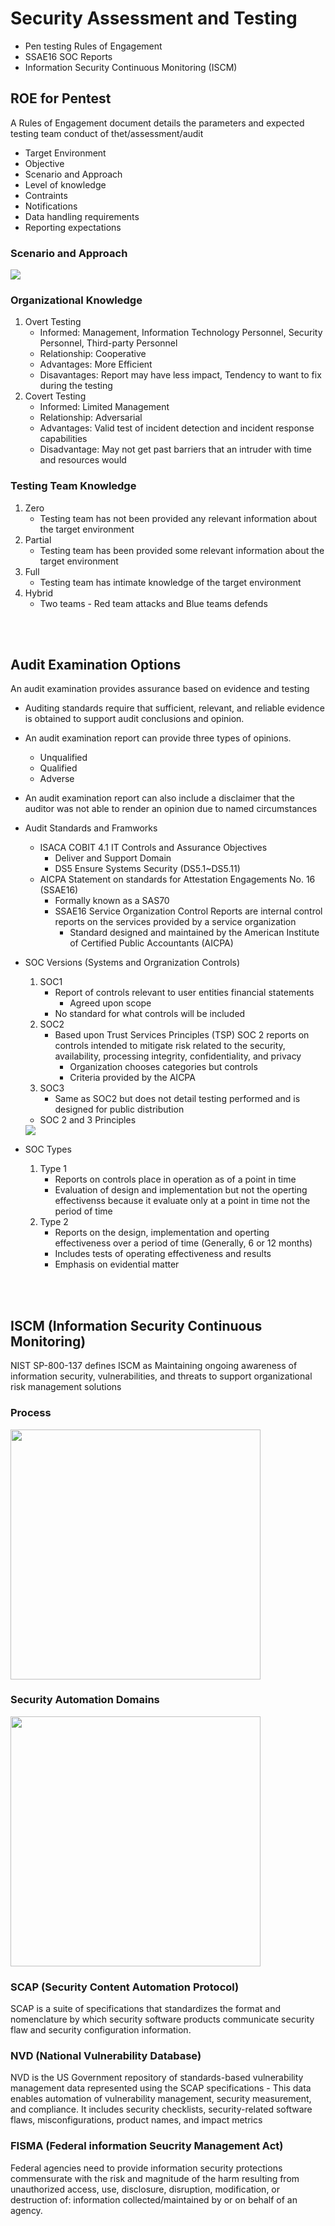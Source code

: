 # Security Assessment and Testing
- Pen testing Rules of Engagement
- SSAE16 SOC Reports
- Information Security Continuous Monitoring (ISCM)

## ROE for Pentest
A Rules of Engagement document details the parameters and expected testing team conduct of thet/assessment/audit
- Target Environment
- Objective
- Scenario and Approach
- Level of knowledge
- Contraints
- Notifications
- Data handling requirements
- Reporting expectations

### Scenario and Approach
<img src = "Pics/CISSP ROE Scenario and Approach.jpg">

### Organizational Knowledge
1. Overt Testing
    - Informed: Management, Information Technology Personnel, Security Personnel, Third-party Personnel
    - Relationship: Cooperative
    - Advantages: More Efficient
    - Disavantages: Report may have less impact, Tendency to want to fix during the testing
2. Covert Testing
    - Informed: Limited Management
    - Relationship: Adversarial
    - Advantages: Valid test of incident detection and incident response capabilities
    - Disadvantage: May not get past barriers that an intruder with time and resources would

### Testing Team Knowledge
1. Zero
    - Testing team has not been provided any relevant information about the target environment
2. Partial
    - Testing team has been provided some relevant information about the target environment
3. Full
    - Testing team has intimate knowledge of the target environment
4. Hybrid
    - Two teams - Red team attacks and Blue teams defends


<br>
<br>

## Audit Examination Options
An audit examination provides assurance based on evidence and testing

- Auditing standards require that sufficient, relevant, and reliable evidence is obtained to support audit conclusions and opinion.
- An audit examination report can provide three types of opinions.
    - Unqualified
    - Qualified
    - Adverse
- An audit examination report can also include a disclaimer that the auditor was not able to render an opinion due to named circumstances
- Audit Standards and Framworks
    - ISACA COBIT 4.1 IT Controls and Assurance Objectives
        - Deliver and Support Domain
        - DS5 Ensure Systems Security (DS5.1~DS5.11)
    - AICPA Statement on standards for Attestation Engagements No. 16 (SSAE16)
        - Formally known as a SAS70
        - SSAE16 Service Organization Control Reports are internal control reports on the services provided by a service organization
            - Standard designed and maintained by the American Institute of Certified Public Accountants (AICPA)
- SOC Versions (Systems and Orgranization Controls)
    1. SOC1
        - Report of controls relevant to user entities financial statements
            - Agreed upon scope
        - No standard for what controls will be included
    2. SOC2 
        - Based upon Trust Services Principles (TSP) SOC 2 reports on controls intended to mitigate risk related to the security, availability, processing integrity, confidentiality, and privacy
            - Organization chooses categories but controls
            - Criteria provided by the AICPA
    3. SOC3
        - Same as SOC2 but does not detail testing performed and is designed for public distribution
    - SOC 2 and 3 Principles
    <img src = "Pics/CISSP SOC2_3 Principles.jpg">

- SOC Types
    1. Type 1
        - Reports on controls place in operation as of a point in time
        - Evaluation of design and implementation but not the operting effectivenss because it evaluate only at a point in time not the period of time
    2. Type 2
        - Reports on the design, implementation and operting effectiveness over a period of time (Generally, 6 or 12 months)
        - Includes tests of operating effectiveness and results
        - Emphasis on evidential matter 

<br>
<br>

## ISCM (Information Security Continuous Monitoring)
NIST SP-800-137 defines ISCM as Maintaining ongoing awareness of information security, vulnerabilities, and threats to support organizational risk management solutions

### Process
<img src = "Pics/CISSP ISCM Process.jpg" width = 400>

### Security Automation Domains
<img src = "Pics/CISSP ISCM Automation Domain.jpg" width = 400> 

### SCAP (Security Content Automation Protocol)
SCAP is a suite of specifications that standardizes the format and nomenclature by which security software products communicate security flaw and security configuration information.

### NVD (National Vulnerability Database)
NVD is the US Government repository of standards-based vulnerability management data represented using the SCAP specifications
    - This data enables automation of vulnerability management, security measurement, and compliance. It includes security checklists, security-related software flaws, misconfigurations, product names, and impact metrics 

### FISMA (Federal information Seucrity Management Act)
Federal agencies need to provide information security protections commensurate with the risk and magnitude of the harm resulting from unauthorized access, use, disclosure, disruption, modification, or destruction of: information collected/maintained by or on behalf of an agency.